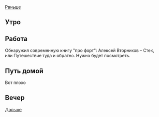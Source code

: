 [Раньше](2021.06.28.md)
## Утро
## Работа
Обнаружил современную книгу "про форт": Алексей Вторников – Стек, или Путешествие туда и обратно. Нужно будет посмотреть.
## Путь домой
Вот плохо
## Вечер
[Дальше](2021.06.30.md)